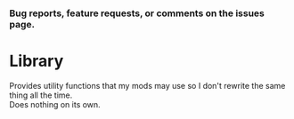 ### Bug reports, feature requests, or comments on the issues page.

# Library

   Provides utility functions that my mods may use so I don't rewrite the same thing all the time.<br>
   Does nothing on its own.
